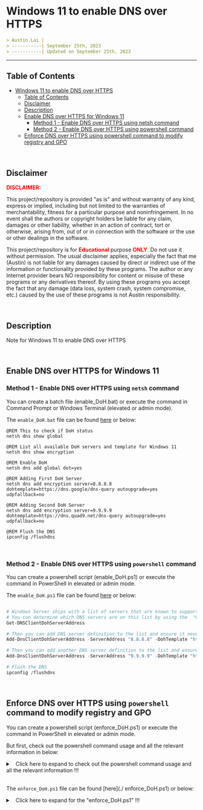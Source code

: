

# Windows 11 to enable DNS over HTTPS

```markdown
> Austin.Lai |
> -----------| September 25th, 2023
> -----------| Updated on September 25th, 2023
```

---

## Table of Contents
<!-- TOC -->

- [Windows 11 to enable DNS over HTTPS](#windows-11-to-enable-dns-over-https)
    - [Table of Contents](#table-of-contents)
    - [Disclaimer](#disclaimer)
    - [Description](#description)
    - [Enable DNS over HTTPS for Windows 11](#enable-dns-over-https-for-windows-11)
        - [Method 1 - Enable DNS over HTTPS using netsh command](#method-1---enable-dns-over-https-using-netsh-command)
        - [Method 2 - Enable DNS over HTTPS using powershell command](#method-2---enable-dns-over-https-using-powershell-command)
    - [Enforce DNS over HTTPS using powershell command to modify registry and GPO](#enforce-dns-over-https-using-powershell-command-to-modify-registry-and-gpo)

<!-- /TOC -->
<br>

## Disclaimer

<span style="color: red; font-weight: bold;">DISCLAIMER:</span>

This project/repository is provided "as is" and without warranty of any kind, express or implied, including but not limited to the warranties of merchantability, fitness for a particular purpose and noninfringement. In no event shall the authors or copyright holders be liable for any claim, damages or other liability, whether in an action of contract, tort or otherwise, arising from, out of or in connection with the software or the use or other dealings in the software.

This project/repository is for <span style="color: red; font-weight: bold;">Educational</span> purpose <span style="color: red; font-weight: bold;">ONLY</span>. Do not use it without permission. The usual disclaimer applies, especially the fact that me (Austin) is not liable for any damages caused by direct or indirect use of the information or functionality provided by these programs. The author or any Internet provider bears NO responsibility for content or misuse of these programs or any derivatives thereof. By using these programs you accept the fact that any damage (data loss, system crash, system compromise, etc.) caused by the use of these programs is not Austin responsibility.

<br>

## Description

<!-- Description -->

Note for Windows 11 to enable DNS over HTTPS

<br>

## Enable DNS over HTTPS for Windows 11

### Method 1 - Enable DNS over HTTPS using `netsh` command

You can create a batch file (enable_DoH.bat) or execute the command in Command Prompt or Windows Terminal (elevated or admin mode).

The `enable_DoH.bat` file can be found [here](./enable_DoH.bat) or below:

```batch
@REM This to check if DoH status
netsh dns show global

@REM List all available DoH servers and template for Windows 11
netsh dns show encryption

@REM Enable DoH
netsh dns add global dot=yes

@REM Adding First DoH Server
netsh dns add encryption server=8.8.8.8 dohtemplate=https://dns.google/dns-query autoupgrade=yes udpfallback=no

@REM Adding Second DoH Server
netsh dns add encryption server=9.9.9.9 dohtemplate=https://dns.quad9.net/dns-query autoupgrade=yes udpfallback=no

@REM Flush the DNS
ipconfig /flushdns
```

<br>

### Method 2 - Enable DNS over HTTPS using `powershell` command

You can create a powershell script (enable_DoH.ps1) or execute the command in PowerShell in elevated or admin mode.

The `enable_DoH.ps1` file can be found [here](./enable_DoH.ps1) or below:

```powershell

# Windows Server ships with a list of servers that are known to support DoH.
# You can determine which DNS servers are on this list by using the  "Get-DNSClientDohServerAddress" PowerShell cmdlet.
Get-DNSClientDohServerAddress

# Then you can add DNS server definition to the list and ensure it never falls back to plain-text DNS:
Add-DnsClientDohServerAddress -ServerAddress "8.8.8.8" -DohTemplate "https://dns.google/dns-query" -AllowFallbackToUdp $False -AutoUpgrade $True

# Then you can add another DNS server definition to the list and ensure it never falls back to plain-text DNS:
Add-DnsClientDohServerAddress -ServerAddress "9.9.9.9" -DohTemplate "https://dns.quad9.net/dns-query" -AllowFallbackToUdp $False -AutoUpgrade $True

# Flush the DNS
ipconfig /flushdns
```

<br>

## Enforce DNS over HTTPS using `powershell` command to modify registry and GPO

You can create a powershell script (enforce_DoH.ps1) or execute the command in PowerShell in elevated or admin mode.

But first, check out the powershell command usage and all the relevant information in below:

<details>

<summary><span style="padding-left:10px;">Click here to expand to check out the powershell command usage and all the relevant information !!!</span>

</summary>

```powershell

# The GPO for DoH Policy is under
# "Computer Configuration\Policies\Administrative Templates\Network\DNS Client"
# Policy name "Configuring DoH through Group Policy"
# Allow DoH: Perform DoH queries if the configured DNS servers support it. If they don't support, it tries the classic name resolution.
# Require DoH: Allow only DoH name resolution. If there are no DoH-capable DNS servers configured, the name resolution fails.

# The Registry Key corresponding to the DoH Policy in GPO is
# "HKLM\Software\Policies\Microsoft\Windows NT\DNSClient\DoHPolicy"
# Key Detail as below:
# ### Require DoH
# ### Registry Hive	HKEY_LOCAL_MACHINE
# ### Registry Path	Software\Policies\Microsoft\Windows NT\DNSClient
# ### Value Name	DoHPolicy
# ### Value Type	REG_DWORD
# ### Value	3
# ### Allow DoH
# ### Registry Hive	HKEY_LOCAL_MACHINE
# ### Registry Path	Software\Policies\Microsoft\Windows NT\DNSClient
# ### Value Name	DoHPolicy
# ### Value Type	REG_DWORD
# ### Value	2





# For powershell
# To check or list if "DNSClient" exists
Get-ChildItem -Path Registry::"HKLM\Software\Policies\Microsoft\Windows NT\"

# To check or list if "DoHPolicy" exists in "DNSClient"
Get-Item -Path Registry::"HKLM\Software\Policies\Microsoft\Windows NT\" | Select-Object -ExpandProperty Property

# To check if "DoHPolicy" exists in "DNSClient"
Get-Item -Path Registry::"HKLM\Software\Policies\Microsoft\Windows NT\DNSClient" | Select-Object -ExpandProperty Property

# All the commands above are similar !!!





# Sample of the "DoHPolicy" registry entries as below:
Get-ItemProperty -Path Registry::"HKLM\Software\Policies\Microsoft\Windows NT\DNSClient\" -Name "DoHPolicy"
# ### DoHPolicy    : 3
# ### PSPath       : Microsoft.PowerShell.Core\Registry::HKLM\Software\Policies\Microsoft\Windows NT\DNSClient\
# ### PSParentPath : Microsoft.PowerShell.Core\Registry::HKLM\Software\Policies\Microsoft\Windows NT
# ### PSChildName  : DNSClient
# ### PSProvider   : Microsoft.PowerShell.Core\Registry





# Sample of the type of registry key for "DoHPolicy" as below:
(Get-Item -Path Registry::"HKLM\Software\Policies\Microsoft\Windows NT\DNSClient\").GetValueKind("DoHPolicy")
# ### DWord





# If the command above fails because it the node is not exist, let’s create it first

# Create "DNSClient" key
New-Item –Path Registry::"HKLM\Software\Policies\Microsoft\Windows NT\" –Name DNSClient

# Create "DoHPolicy" with "DWord" value of "3"
# "3" corresponding to the information above is "Require DoH"
New-ItemProperty -Path Registry::"HKLM\Software\Policies\Microsoft\Windows NT\DNSClient\" -Name "DoHPolicy" -Value "3" -PropertyType "DWord" -Force





# If "DoHPolicy" existed, set the value to "3"
# "3" corresponding to the information above is "Require DoH"
Set-ItemProperty -Path Registry::"HKLM\Software\Policies\Microsoft\Windows NT\DNSClient\" -Name "DoHPolicy" -Value "3" -Type "DWord" -Force
```

**OR**


```powershell

# Once you in powershell.
# You execute "cd HKLM:"
# It will instruct powershell to use Registry moudle
# The "Registry::HKLM" is prepended
# Therefore, we can navigate to the local machine registry root key by running the following command:
cd HKLM:

# Alternatively, we can set our current working location to a particular path in the registry using the Set-Location cmdlet:
set-location -path "HKLM:\Software\Policies\Microsoft\Windows NT\DNSClient"

# Then list all the item inside "HKLM:\Software\Policies\Microsoft\Windows NT\DNSClient"
Get-childitem



OR



# If you dont want to use "set-location"
# You may directly enter the path with the powershell command as shown below:
Get-Item -path "\Software\Policies\Microsoft\Windows NT\DNSClient"

Get-Item -path "\Software\Policies\Microsoft\Windows NT\DNSClient" | Select-Object -ExpandProperty Property
```

</details>

<br>

The `enforce_DoH.ps1` file can be found [here](./
enforce_DoH.ps1) or below:

<details>

<summary><span style="padding-left:10px;">Click here to expand for the "enforce_DoH.ps1" !!!</span>

</summary>

```powershell
# Check if "DNSClient" exists in "HKLM\Software\Policies\Microsoft\Windows NT\" registry key
if (!(Test-Path -Path "HKLM:\Software\Policies\Microsoft\Windows NT\DNSClient")) {
    Write-Host "The 'DNSClient' registry key does not exist."
    # Create the 'DNSClient' registry key
    New-Item -Path "HKLM:\Software\Policies\Microsoft\Windows NT\" -Name DNSClient | Out-Null
} else {
    Write-Host "The 'DNSClient' registry key already exists."
}

# Check if "DoHPolicy" exists in "DNSClient"
if (!(Get-ItemProperty -Path "HKLM:\Software\Policies\Microsoft\Windows NT\DNSClient" -Name "DoHPolicy" -ErrorAction SilentlyContinue)) {
    Write-Host "The 'DoHPolicy' registry entry does not exist."
    # Create the 'DoHPolicy' registry entry with value 3
    New-ItemProperty -Path "HKLM:\Software\Policies\Microsoft\Windows NT\DNSClient\" -Name "DoHPolicy" -Value 3 -PropertyType DWord -Force | Out-Null
} else {
    Write-Host "The 'DoHPolicy' registry entry already exists."
}

# If "DNSClient" and "DoHPolicy" exist, set the value of "DoHPolicy" to 3
if ((Test-Path -Path "HKLM:\Software\Policies\Microsoft\Windows NT\DNSClient") -and (Get-ItemProperty -Path "HKLM:\Software\Policies\Microsoft\Windows NT\DNSClient" -Name "DoHPolicy" -ErrorAction SilentlyContinue)) {
    Set-ItemProperty -Path "HKLM:\Software\Policies\Microsoft\Windows NT\DNSClient\" -Name "DoHPolicy" -Value 3 -Type DWord -Force | Out-Null
}
```

</details>

<br>

